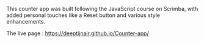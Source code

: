 This counter app was built following the JavaScript course on Scrimba, with added personal touches like a Reset button and various style enhancements.

The live page : https://deeptijnair.github.io/Counter-app/
